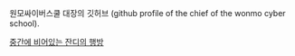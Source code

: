 원모싸이버스쿨 대장의 깃허브
(github profile of the chief of the wonmo cyber school). 


[중간에 비어있는 잔디의 행방](https://github.com/yeowonmo)
